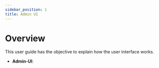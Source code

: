 ```yaml
---
sidebar_position: 1
title: Admin UI
---
```


# Overview

This user guide has the objective to explain how the user interface works.

- **Admin-UI**:
